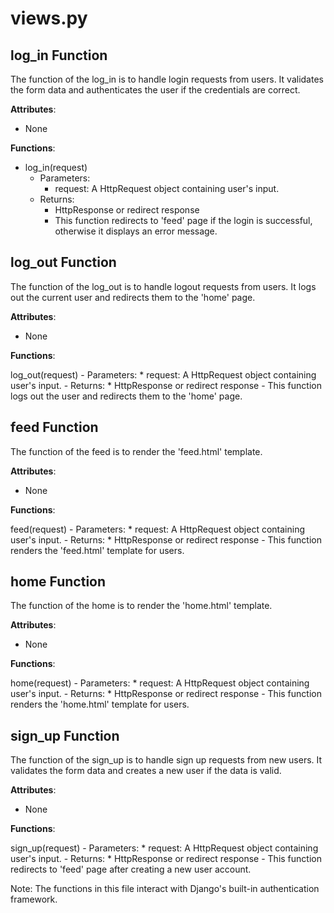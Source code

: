 # views.py


## log_in Function
The function of the log_in is to handle login requests from users. It validates the form data and authenticates the user if the credentials are correct.

**Attributes**:

* None

**Functions**:

* log_in(request)
    - Parameters:
        * request: A HttpRequest object containing user's input.
    - Returns:
        * HttpResponse or redirect response
        - This function redirects to 'feed' page if the login is successful, otherwise it displays an error message.

## log_out Function
The function of the log_out is to handle logout requests from users. It logs out the current user and redirects them to the 'home' page.

**Attributes**:

* None

**Functions**:


log_out(request)
    - Parameters:
        * request: A HttpRequest object containing user's input.
    - Returns:
        * HttpResponse or redirect response
        - This function logs out the user and redirects them to the 'home' page.


## feed Function
The function of the feed is to render the 'feed.html' template.

**Attributes**:

* None

**Functions**:


feed(request)
    - Parameters:
        * request: A HttpRequest object containing user's input.
    - Returns:
        * HttpResponse or redirect response
        - This function renders the 'feed.html' template for users.


## home Function
The function of the home is to render the 'home.html' template.

**Attributes**:

* None

**Functions**:


home(request)
    - Parameters:
        * request: A HttpRequest object containing user's input.
    - Returns:
        * HttpResponse or redirect response
        - This function renders the 'home.html' template for users.


## sign_up Function
The function of the sign_up is to handle sign up requests from new users. It validates the form data and creates a new user if the data is valid.

**Attributes**:

* None

**Functions**:


sign_up(request)
    - Parameters:
        * request: A HttpRequest object containing user's input.
    - Returns:
        * HttpResponse or redirect response
        - This function redirects to 'feed' page after creating a new user account.


Note: The functions in this file interact with Django's built-in authentication framework.